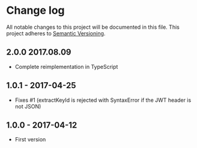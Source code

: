 # Change log

All notable changes to this project will be documented in this file.
This project adheres to [Semantic Versioning](http://semver.org/).

## 2.0.0 2017.08.09

- Complete reimplementation in TypeScript

## 1.0.1 - 2017-04-25

- Fixes #1 (extractKeyId is rejected with SyntaxError if the JWT header is not JSON)

## 1.0.0 - 2017-04-12

- First version
